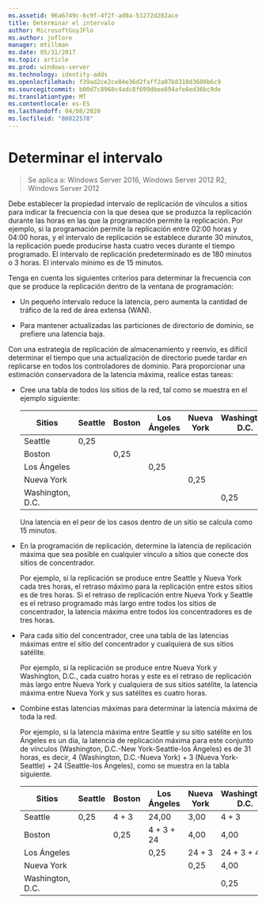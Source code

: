 ```yaml
---
ms.assetid: 96a6749c-6c9f-4f2f-ad0a-51272d282ace
title: Determinar el intervalo
author: MicrosoftGuyJFlo
ms.author: joflore
manager: mtillman
ms.date: 05/31/2017
ms.topic: article
ms.prod: windows-server
ms.technology: identity-adds
ms.openlocfilehash: f39ad2ce2ce84e36d2faff2a07b8310d3600b6c9
ms.sourcegitcommit: b00d7c8968c4adc8f699dbee694afe6ed36bc9de
ms.translationtype: MT
ms.contentlocale: es-ES
ms.lasthandoff: 04/08/2020
ms.locfileid: "80822578"
---
```

# <a name="determining-the-interval"></a>Determinar el intervalo

>Se aplica a: Windows Server 2016, Windows Server 2012 R2, Windows Server 2012

Debe establecer la propiedad intervalo de replicación de vínculos a sitios para indicar la frecuencia con la que desea que se produzca la replicación durante las horas en las que la programación permite la replicación. Por ejemplo, si la programación permite la replicación entre 02:00 horas y 04:00 horas, y el intervalo de replicación se establece durante 30 minutos, la replicación puede producirse hasta cuatro veces durante el tiempo programado. El intervalo de replicación predeterminado es de 180 minutos o 3 horas. El intervalo mínimo es de 15 minutos.  
  
Tenga en cuenta los siguientes criterios para determinar la frecuencia con que se produce la replicación dentro de la ventana de programación:  
  
-   Un pequeño intervalo reduce la latencia, pero aumenta la cantidad de tráfico de la red de área extensa (WAN).  
  
-   Para mantener actualizadas las particiones de directorio de dominio, se prefiere una latencia baja.  
  
Con una estrategia de replicación de almacenamiento y reenvío, es difícil determinar el tiempo que una actualización de directorio puede tardar en replicarse en todos los controladores de dominio. Para proporcionar una estimación conservadora de la latencia máxima, realice estas tareas:  
  
-   Cree una tabla de todos los sitios de la red, tal como se muestra en el ejemplo siguiente:  
  
    |Sitios|Seattle|Boston|Los Ángeles|Nueva York|Washington, D.C.|  
    |---------|-----------|----------|---------------|------------|--------------------|  
    |Seattle|0,25|||||  
    |Boston||0,25||||  
    |Los Ángeles|||0,25|||  
    |Nueva York||||0,25||  
    |Washington, D.C.|||||0,25|  
  
    Una latencia en el peor de los casos dentro de un sitio se calcula como 15 minutos.  
  
-   En la programación de replicación, determine la latencia de replicación máxima que sea posible en cualquier vínculo a sitios que conecte dos sitios de concentrador.  
  
    Por ejemplo, si la replicación se produce entre Seattle y Nueva York cada tres horas, el retraso máximo para la replicación entre estos sitios es de tres horas. Si el retraso de replicación entre Nueva York y Seattle es el retraso programado más largo entre todos los sitios de concentrador, la latencia máxima entre todos los concentradores es de tres horas.  
  
-   Para cada sitio del concentrador, cree una tabla de las latencias máximas entre el sitio del concentrador y cualquiera de sus sitios satélite.  
  
    Por ejemplo, si la replicación se produce entre Nueva York y Washington, D.C., cada cuatro horas y este es el retraso de replicación más largo entre Nueva York y cualquiera de sus sitios satélite, la latencia máxima entre Nueva York y sus satélites es cuatro horas.  
  
-   Combine estas latencias máximas para determinar la latencia máxima de toda la red.  
  
    Por ejemplo, si la latencia máxima entre Seattle y su sitio satélite en los Ángeles es un día, la latencia de replicación máxima para este conjunto de vínculos (Washington, D.C.-New York-Seattle-los Ángeles) es de 31 horas, es decir, 4 (Washington, D.C.-Nueva York) + 3 (Nueva York-Seattle) + 24 (Seattle-los Ángeles), como se muestra en la tabla siguiente.  
  
    |Sitios|Seattle|Boston|Los Ángeles|Nueva York|Washington, D.C.|  
    |---------|-----------|----------|---------------|------------|--------------------|  
    |Seattle|0,25|4 + 3|24,00|3,00|4 + 3|  
    |Boston||0,25|4 + 3 + 24|4,00|4,00|  
    |Los Ángeles|||0,25|24 + 3|24 + 3 + 4|  
    |Nueva York||||0,25|4,00|  
    |Washington, D.C.|||||0,25|  
  


